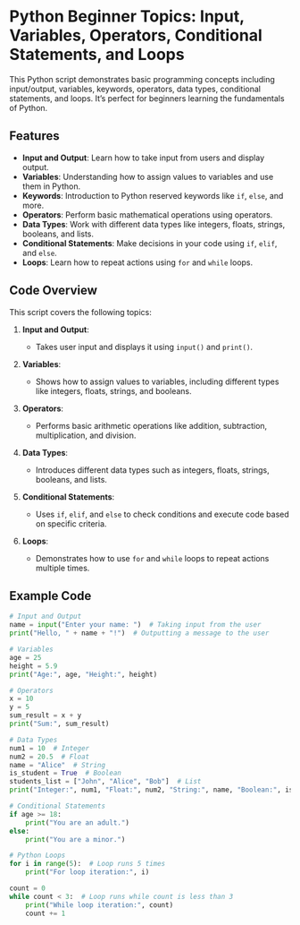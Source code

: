 # Python Beginner Topics: Input, Variables, Operators, Conditional Statements, and Loops

This Python script demonstrates basic programming concepts including input/output, variables, keywords, operators, data types, conditional statements, and loops. It’s perfect for beginners learning the fundamentals of Python.

## Features

- **Input and Output**: Learn how to take input from users and display output.
- **Variables**: Understanding how to assign values to variables and use them in Python.
- **Keywords**: Introduction to Python reserved keywords like `if`, `else`, and more.
- **Operators**: Perform basic mathematical operations using operators.
- **Data Types**: Work with different data types like integers, floats, strings, booleans, and lists.
- **Conditional Statements**: Make decisions in your code using `if`, `elif`, and `else`.
- **Loops**: Learn how to repeat actions using `for` and `while` loops.

## Code Overview

This script covers the following topics:

1. **Input and Output**: 
   - Takes user input and displays it using `input()` and `print()`.

2. **Variables**: 
   - Shows how to assign values to variables, including different types like integers, floats, strings, and booleans.

3. **Operators**:
   - Performs basic arithmetic operations like addition, subtraction, multiplication, and division.

4. **Data Types**:
   - Introduces different data types such as integers, floats, strings, booleans, and lists.

5. **Conditional Statements**:
   - Uses `if`, `elif`, and `else` to check conditions and execute code based on specific criteria.

6. **Loops**:
   - Demonstrates how to use `for` and `while` loops to repeat actions multiple times.

## Example Code

```python
# Input and Output
name = input("Enter your name: ")  # Taking input from the user
print("Hello, " + name + "!")  # Outputting a message to the user

# Variables
age = 25
height = 5.9
print("Age:", age, "Height:", height)

# Operators
x = 10
y = 5
sum_result = x + y
print("Sum:", sum_result)

# Data Types
num1 = 10  # Integer
num2 = 20.5  # Float
name = "Alice"  # String
is_student = True  # Boolean
students_list = ["John", "Alice", "Bob"]  # List
print("Integer:", num1, "Float:", num2, "String:", name, "Boolean:", is_student)

# Conditional Statements
if age >= 18:
    print("You are an adult.")
else:
    print("You are a minor.")

# Python Loops
for i in range(5):  # Loop runs 5 times
    print("For loop iteration:", i)

count = 0
while count < 3:  # Loop runs while count is less than 3
    print("While loop iteration:", count)
    count += 1